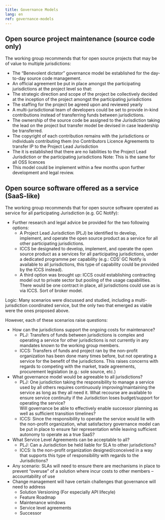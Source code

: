 ```yaml
---
title: Governance Models
lang: en
ref: governance-models
---
```

## Open source project maintenance (source code only)

The working group recommends that for open source projects that may be of value to multiple jurisdictions:

- The “Benevolent dictator” governance model be established for the day-to-day source code management.
- An official agreement be put in place amongst the participating jurisdictions at the project level so that:
- The strategic direction and scope of the project be collectively decided at the inception of the project amongst the participating jurisdictions
- The staffing for the project be agreed upon and reviewed yearly
- A multi-jurisdictional team of developers could be set to provide in-kind contributions instead of transferring funds between jurisdictions.
- The ownership of the source code be assigned to the Jurisdiction taking the lead on the project but transfer model be devised in case leadership be transferred.
- The copyright of each contribution remains with the jurisdictions or individuals contributing them (no Contributors Licence Agreements to transfer IP to the Project Lead Jurisdiction
- The it is established that there are no liabilities to the Project Lead Jurisdiction or the participating jurisdictions 
Note: This is the same for all OSS licences
- This model could be implement within a few months upon further development and legal review.

## Open source software offered as a service (SaaS-like)

The working group recommends that for open source software operated as service for all participating Jurisdiction (e.g. GC Notify):

- Further research and legal advice be provided for the two following options:
  - A Project Lead Jurisdiction (PLJ) be identified to develop, implement, and operate the open source product as a service for all other participating jurisdictions.
  - ICCS be designated to develop, implement, and operate the open source product as a services for all participating jurisdictions, under a dedicated programme per capability (e.g.: CDS’ GC Notify is available to all jurisdictions, this type of capability could be provided by the ICCS instead).
  - A third option was brought up: ICCS could establishing contracting model out to private sector but pooling of the usage capabilities. There would be one contract in place, all jurisdictions could use as is via ICCS. Sort of broker model.

Logic:
Many scenarios were discussed and studied, including a multi-jurisdiction coordinated service, but the only two that emerged as viable were the ones proposed above.

However, each of these scenarios raise questions:

- How can the jurisdictions support the ongoing costs for maintenance?
  - PLJ: Transfers of funds between jurisdictions is complex and operating a service for other jurisdictions is not currently in any mandates known to the working group members.
  - ICCS: Transfers of funds and project ran by the non-profit organization has been done many times before, but not operating a service for the benefit of the jurisdictions. This raises concerns with regards to competing with the market, trade agreements, procurement legislation (e.g.: sole source, etc.)
- What governance model would be agreeable to all jurisdictions?
  - PLJ: One jurisdiction taking the responsibility to manage a service used by all others requires continuously improving/maintaining the service as long as they all need it.
  What recourse are available to ensure service continuity if the Jurisdiction loses budget/support for operating the service?  
    Will governance be able to effectively enable successor planning as well as sufficient transition timelines?
  - ICCS: Since the responsibility to operate the service would lie with the non-profit organization, what satisfactory governance model can be put in place to ensure fair representation while leaving sufficient autonomy to operate as a true SaaS?
- What Service Level Agreements can be acceptable to all?
  - PLJ: Can a Jurisdiction be held liable for SLA to other jurisdictions?
  - ICCS: Is the non-profit organization designed/conceived in a way that supports this type of responsibility with regards to the Jurisdictions?
- Any scenario: SLAs will need to ensure there are mechanisms in place to prevent “overuse” of a solution where incur costs to other members – accountability of use
- Change management will have certain challenges that governance will need to address
  - Solution Versioning (For especially API lifecyle)
  - Feature Roadmap
  - Maintenance windows
  - Service level agreements
  - Successor
